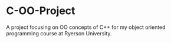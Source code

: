 # C-OO-Project
A project focusing on OO concepts of C++ for my object oriented programming course at Ryerson University.
